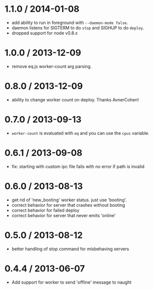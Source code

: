 1.1.0 / 2014-01-08
==================
  * add ability to run in foreground with `--daemon-mode false`.
  * daemon listens for SIGTERM to do `stop` and SIGHUP to do `deploy`.
  * dropped support for node v0.8.x

1.0.0 / 2013-12-09
==================
  * remove eq.js worker-count arg parsing.

0.8.0 / 2013-12-09
==================
  * ability to change worker count on deploy. Thanks AvnerCohen!

0.7.0 / 2013-09-13
==================
  * `worker-count` is evaluated with `eq` and you can use the `cpus` variable.

0.6.1 / 2013-09-08
==================
  * fix: starting with custom ipc file fails with no error if path is invalid

0.6.0 / 2013-08-13
==================
  * get rid of 'new_booting' worker status. just use 'booting'.
  * correct behavior for server that crashes without booting
  * correct behavior for failed deploy
  * correct behavior for server that never emits 'online'

0.5.0 / 2013-08-12
==================
 * better handling of stop command for misbehaving servers

0.4.4 / 2013-06-07
==================
 * Add support for worker to send 'offline' message to naught

